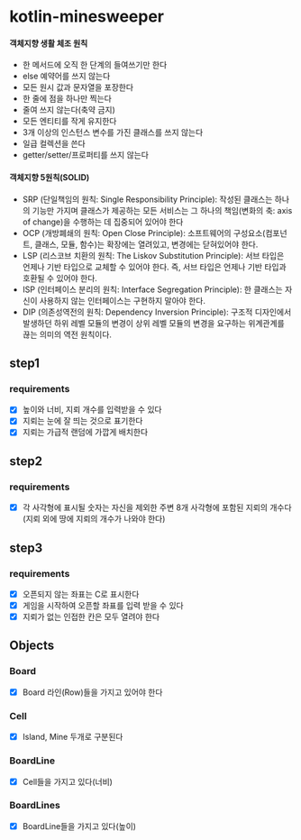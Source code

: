 # kotlin-minesweeper

#### 객체지향 생활 체조 원칙

- 한 메서드에 오직 한 단계의 들여쓰기만 한다
- else 예약어를 쓰지 않는다
- 모든 원시 값과 문자열을 포장한다
- 한 줄에 점을 하나만 찍는다
- 줄여 쓰지 않는다(축약 금지)
- 모든 엔티티를 작게 유지한다
- 3개 이상의 인스턴스 변수를 가진 클래스를 쓰지 않는다
- 일급 컬렉션을 쓴다
- getter/setter/프로퍼티를 쓰지 않는다

#### 객체지향 5원칙(SOLID)

- SRP (단일책임의 원칙: Single Responsibility Principle): 작성된 클래스는 하나의 기능만 가지며 클래스가 제공하는 모든 서비스는 그 하나의 책임(변화의 축: axis of
  change)을 수행하는 데 집중되어 있어야 한다
- OCP (개방폐쇄의 원칙: Open Close Principle): 소프트웨어의 구성요소(컴포넌트, 클래스, 모듈, 함수)는 확장에는 열려있고, 변경에는 닫혀있어야 한다.
- LSP (리스코브 치환의 원칙: The Liskov Substitution Principle): 서브 타입은 언제나 기반 타입으로 교체할 수 있어야 한다. 즉, 서브 타입은 언제나 기반 타입과 호환될 수 있어야
  한다.
- ISP (인터페이스 분리의 원칙: Interface Segregation Principle): 한 클래스는 자신이 사용하지 않는 인터페이스는 구현하지 말아야 한다.
- DIP (의존성역전의 원칙: Dependency Inversion Principle): 구조적 디자인에서 발생하던 하위 레벨 모듈의 변경이 상위 레벨 모듈의 변경을 요구하는 위계관계를 끊는 의미의 역전 원칙이다.

## step1

### requirements

- [x] 높이와 너비, 지뢰 개수를 입력받을 수 있다
- [x] 지뢰는 눈에 잘 띄는 것으로 표기한다
- [x] 지뢰는 가급적 랜덤에 가깝게 배치한다

## step2

### requirements

- [x] 각 사각형에 표시될 숫자는 자신을 제외한 주변 8개 사각형에 포함된 지뢰의 개수다(지뢰 외에 땅에 지뢰의 개수가 나와야 한다)

## step3

### requirements

- [x] 오픈되지 않는 좌표는 C로 표시한다
- [x] 게임을 시작하여 오픈할 좌표를 입력 받을 수 있다
- [x] 지뢰가 없는 인접한 칸은 모두 열려야 한다

## Objects

### Board

- [x] Board 라인(Row)들을 가지고 있어야 한다

### Cell

- [x] Island, Mine 두개로 구분된다

### BoardLine

- [x] Cell들을 가지고 있다(너비)

### BoardLines

- [x] BoardLine들을 가지고 있다(높이)

